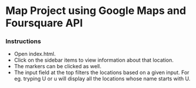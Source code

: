 # Map Project using Google Maps and Foursquare API

### Instructions
  - Open index.html.
  - Click on the sidebar items to view information about that location.
  - The markers can be clicked as well.
  - The input field at the top filters the locations based on a given input. For eg. tryping U or u will display all the locations whose name starts with U.